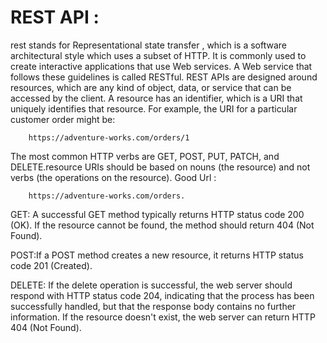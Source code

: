 # REST API :
rest stands for Representational state transfer , which is a software architectural style which uses a subset of HTTP. It is commonly used to create interactive applications that use Web services. A Web service that follows these guidelines is called RESTful.
REST APIs are designed around resources, which are any kind of object, data, or service that can be accessed by the client.
A resource has an identifier, which is a URI that uniquely identifies that resource. For example, the URI for a particular customer order might be:

	    https://adventure-works.com/orders/1


The most common HTTP verbs are GET, POST, PUT, PATCH, and DELETE.resource URIs should be based on nouns (the resource) and not verbs (the operations on the resource). 
Good Url : 

	    https://adventure-works.com/orders.

GET: A successful GET method typically returns HTTP status code 200 (OK). If the resource cannot be found, the method should return 404 (Not Found).

POST:If a POST method creates a new resource, it returns HTTP status code 201 (Created).

DELETE: If the delete operation is successful, the web server should respond with HTTP status code 204, indicating that the process has been successfully handled, but that the response body contains no further information. If the resource doesn't exist, the web server can return HTTP 404 (Not Found).
